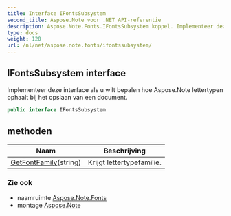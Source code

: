 ```yaml
---
title: Interface IFontsSubsystem
second_title: Aspose.Note voor .NET API-referentie
description: Aspose.Note.Fonts.IFontsSubsystem koppel. Implementeer deze interface als u wilt bepalen hoe Aspose.Note lettertypen ophaalt bij het opslaan van een document.
type: docs
weight: 120
url: /nl/net/aspose.note.fonts/ifontssubsystem/
---
```

## IFontsSubsystem interface

Implementeer deze interface als u wilt bepalen hoe Aspose.Note lettertypen ophaalt bij het opslaan van een document.

```csharp
public interface IFontsSubsystem
```

## methoden

| Naam | Beschrijving |
| --- | --- |
| [GetFontFamily](../../aspose.note.fonts/ifontssubsystem/getfontfamily/)(string) | Krijgt lettertypefamilie. |

### Zie ook

* naamruimte [Aspose.Note.Fonts](../../aspose.note.fonts/)
* montage [Aspose.Note](../../)


